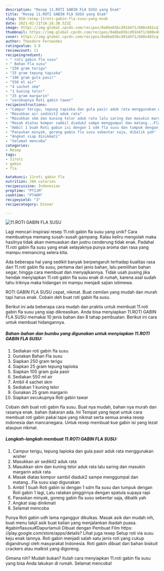 ```yaml
---
description: "Resep 11.ROTI GABIN FLA SUSU yang Enak"
title: "Resep 11.ROTI GABIN FLA SUSU yang Enak"
slug: 928-resep-11roti-gabin-fla-susu-yang-enak
date: 2021-02-21T16:16:30.523Z
image: https://img-global.cpcdn.com/recipes/0a6be83bcd91d4f1/680x482cq70/11roti-gabin-fla-susu-foto-resep-utama.jpg
thumbnail: https://img-global.cpcdn.com/recipes/0a6be83bcd91d4f1/680x482cq70/11roti-gabin-fla-susu-foto-resep-utama.jpg
cover: https://img-global.cpcdn.com/recipes/0a6be83bcd91d4f1/680x482cq70/11roti-gabin-fla-susu-foto-resep-utama.jpg
author: Theodore Fernandez
ratingvalue: 3.8
reviewcount: 11
recipeingredient:
- " roti gabin fla susu"
- " Bahan Fla susu"
- "250 gram terigu"
- "25 gram tepung tapioka"
- "100 gram gula pasir"
- "550 ml air"
- "4 sachet skm"
- "1 kuning telor"
- "25 gram margarin"
- "secukupnya Roti gabin tawar"
recipeinstructions:
- "Campur terigu, tepung tapioka dan gula pasir aduk rata menggunakan wisher"
- "Masukkan air sedikit2 aduk rata"
- "Masukkan skm dan kuning telor aduk rata lalu saring dan masukin margarin aduk rata"
- "Masak diatas kompor sambil diaduk2 sampe menggumpal dan matang...Fla susu siap digunakan"
- "Ambil 1 buah Roti gabin isi dengan 1 sdm fla susu dan tumpuk dengan Roti gabin 1 lagi, Lalu ratakan pinggirnya dengan spatula supaya rapi"
- "Panaskan minyak, goreng gabin fla susu sebentar saja, dibalik yah"
- "Angkat siap dinikmati"
- "Selamat mencoba"
categories:
- Resep
tags:
- 11roti
- gabin
- fla

katakunci: 11roti gabin fla 
nutrition: 284 calories
recipecuisine: Indonesian
preptime: "PT11M"
cooktime: "PT46M"
recipeyield: "3"
recipecategory: Dinner

---
```



![11.ROTI GABIN FLA SUSU](https://img-global.cpcdn.com/recipes/0a6be83bcd91d4f1/680x482cq70/11roti-gabin-fla-susu-foto-resep-utama.jpg)

Lagi mencari inspirasi resep 11.roti gabin fla susu yang unik? Cara membuatnya memang susah-susah gampang. Kalau keliru mengolah maka hasilnya tidak akan memuaskan dan justru cenderung tidak enak. Padahal 11.roti gabin fla susu yang enak selayaknya punya aroma dan rasa yang mampu memancing selera kita.

Ada beberapa hal yang sedikit banyak berpengaruh terhadap kualitas rasa dari 11.roti gabin fla susu, pertama dari jenis bahan, lalu pemilihan bahan segar, hingga cara membuat dan menyajikannya. Tidak usah pusing jika hendak menyiapkan 11.roti gabin fla susu enak di rumah, karena asal sudah tahu triknya maka hidangan ini mampu menjadi sajian istimewa.

ROTI GABIN FLA SUSU cepat, nikmat. Buat cemilan yang mudah dan murah tapi harus enak. Cobain deh buat roti gabin fla susu.


Berikut ini ada beberapa cara mudah dan praktis untuk membuat 11.roti gabin fla susu yang siap dikreasikan. Anda bisa menyiapkan 11.ROTI GABIN FLA SUSU memakai 10 jenis bahan dan 8 tahap pembuatan. Berikut ini cara untuk membuat hidangannya.

<!--inarticleads1-->

##### Bahan-bahan dan bumbu yang digunakan untuk menyiapkan 11.ROTI GABIN FLA SUSU:

1. Sediakan  roti gabin fla susu
1. Gunakan  Bahan Fla susu
1. Siapkan 250 gram terigu
1. Siapkan 25 gram tepung tapioka
1. Siapkan 100 gram gula pasir
1. Sediakan 550 ml air
1. Ambil 4 sachet skm
1. Sediakan 1 kuning telor
1. Gunakan 25 gram margarin
1. Siapkan secukupnya Roti gabin tawar


Cobain deh buat roti gabin fla susu. Buat nya mudah, bahan nya murah dan rasanya enak. bahan (takaran ada. Ini Tempat yang tepat untuk cara membuat roti gabin pakai tape yang nikmat serta semua aneka resep indonesia dan mancanegara. Untuk resep membuat kue gabin isi yang lezat ataupun nikmat. 

<!--inarticleads2-->

##### Langkah-langkah membuat 11.ROTI GABIN FLA SUSU:

1. Campur terigu, tepung tapioka dan gula pasir aduk rata menggunakan wisher
1. Masukkan air sedikit2 aduk rata
1. Masukkan skm dan kuning telor aduk rata lalu saring dan masukin margarin aduk rata
1. Masak diatas kompor sambil diaduk2 sampe menggumpal dan matang...Fla susu siap digunakan
1. Ambil 1 buah Roti gabin isi dengan 1 sdm fla susu dan tumpuk dengan Roti gabin 1 lagi, Lalu ratakan pinggirnya dengan spatula supaya rapi
1. Panaskan minyak, goreng gabin fla susu sebentar saja, dibalik yah
1. Angkat siap dinikmati
1. Selamat mencoba


Punya Roti gabin udh lama nganggur dikulkas. Masak asik dan mudah nih, buat menu takjil asik buat kalian yang menjalankan ibadah puasa. #gabinflasusu#Dapurlamuli Dibuat dengan Pembuat Film https: //play.google.com/store/apps/details? Lihat juga resep Setup roti vla susu keju enak lainnya. Roti gabin menjadi salah satu jenis roti yang cukup digandrungi oleh masyarakat Indonesia. Roti gabin dibuat dari bahan biskuit crackers atau malkist yang digoreng. 

Gimana nih? Mudah bukan? Itulah cara menyiapkan 11.roti gabin fla susu yang bisa Anda lakukan di rumah. Selamat mencoba!
